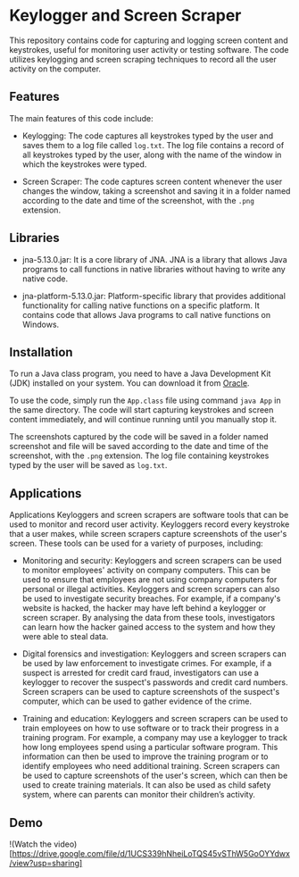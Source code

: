 # Keylogger and Screen Scraper

This repository contains code for capturing and logging screen content and keystrokes, useful for monitoring user activity or testing software. The code utilizes keylogging and screen scraping techniques to record all the user activity on the computer.

## Features

The main features of this code include:

- Keylogging: The code captures all keystrokes typed by the user and saves them to a log file called `log.txt`. The log file contains a record of all keystrokes typed by the user, along with the name of the window in which the keystrokes were typed.

- Screen Scraper: The code captures screen content whenever the user changes the window, taking a screenshot and saving it in a folder named according to the date and time of the screenshot, with the `.png` extension.

## Libraries

- jna-5.13.0.jar: It is a core library of JNA. JNA is a library that allows Java programs to call functions in native libraries without having to write any native code.
  
- jna-platform-5.13.0.jar: Platform-specific library that provides additional functionality for calling native functions on a specific platform. It contains code that allows Java programs to call native functions on Windows.


## Installation

To run a Java class program, you need to have a Java Development Kit (JDK) installed on your system. You can download it from [Oracle]( https://www.oracle.com/java/technologies/downloads/).

To use the code, simply run the `App.class` file using command `java App` in the same directory. The code will start capturing keystrokes and screen content immediately, and will continue running until you manually stop it.

The screenshots captured by the code will be saved in a folder named screenshot and file will be saved according to the date and time of the screenshot, with the `.png` extension. The log file containing keystrokes typed by the user will be saved as `log.txt`.

## Applications

Applications
Keyloggers and screen scrapers are software tools that can be used to monitor and record 
user activity. Keyloggers record every keystroke that a user makes, while screen scrapers 
capture screenshots of the user's screen. These tools can be used for a variety of purposes, 
including:

- Monitoring and security: Keyloggers and screen scrapers can be used to monitor 
employees' activity on company computers. This can be used to ensure that 
employees are not using company computers for personal or illegal activities. 
Keyloggers and screen scrapers can also be used to investigate security breaches. For 
example, if a company's website is hacked, the hacker may have left behind a 
keylogger or screen scraper. By analysing the data from these tools, investigators can 
learn how the hacker gained access to the system and how they were able to steal 
data.

- Digital forensics and investigation: Keyloggers and screen scrapers can be used by law 
enforcement to investigate crimes. For example, if a suspect is arrested for credit card 
fraud, investigators can use a keylogger to recover the suspect's passwords and credit 
card numbers. Screen scrapers can be used to capture screenshots of the suspect's 
computer, which can be used to gather evidence of the crime.

- Training and education: Keyloggers and screen scrapers can be used to train 
employees on how to use software or to track their progress in a training program. 
For example, a company may use a keylogger to track how long employees spend 
using a particular software program. This information can then be used to improve 
the training program or to identify employees who need additional training. Screen 
scrapers can be used to capture screenshots of the user's screen, which can then be 
used to create training materials. It can also be used as child safety system, where can 
parents can monitor their children’s activity.

## Demo 
!(Watch the video)[https://drive.google.com/file/d/1UCS339hNheiLoTQS45vSThW5GoOYYdwx/view?usp=sharing]
